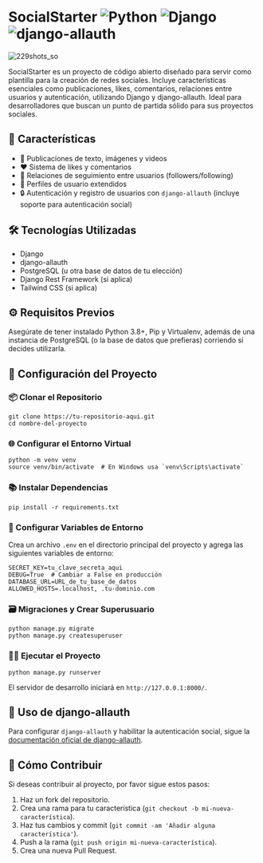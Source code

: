 
# SocialStarter ![Python](https://img.shields.io/badge/Python-3.8%2B-blue) ![Django](https://img.shields.io/badge/Django-3.2-green) ![django-allauth](https://img.shields.io/badge/django--allauth-0.45-orange)


![229shots_so](https://github.com/eriktaveras/SocialStarter/assets/10116703/88b2465a-9cd8-42df-813d-2c9aad9991f7)


SocialStarter es un proyecto de código abierto diseñado para servir como plantilla
para la creación de redes sociales. Incluye características esenciales como publicaciones,
likes, comentarios, relaciones entre usuarios y autenticación, utilizando Django y django-allauth.
Ideal para desarrolladores que buscan un punto de partida sólido para sus proyectos sociales.


## 🌟 Características

- 📝 Publicaciones de texto, imágenes y videos
- ❤️ Sistema de likes y comentarios
- 👥 Relaciones de seguimiento entre usuarios (followers/following)
- 🚀 Perfiles de usuario extendidos
- 🔒 Autenticación y registro de usuarios con `django-allauth` (incluye soporte para autenticación social)

## 🛠 Tecnologías Utilizadas

- Django
- django-allauth
- PostgreSQL (u otra base de datos de tu elección)
- Django Rest Framework (si aplica)
- Tailwind CSS (si aplica)

## ⚙️ Requisitos Previos

Asegúrate de tener instalado Python 3.8+, Pip y Virtualenv, además de una instancia de PostgreSQL (o la base de datos que prefieras) corriendo si decides utilizarla.

## 🚀 Configuración del Proyecto

### 📦 Clonar el Repositorio

```
git clone https://tu-repositorio-aqui.git
cd nombre-del-proyecto
```

### 🌐 Configurar el Entorno Virtual

```
python -m venv venv
source venv/bin/activate  # En Windows usa `venv\Scripts\activate`
```

### 📚 Instalar Dependencias

```
pip install -r requirements.txt
```

### 🔑 Configurar Variables de Entorno

Crea un archivo `.env` en el directorio principal del proyecto y agrega las siguientes variables de entorno:

```
SECRET_KEY=tu_clave_secreta_aqui
DEBUG=True  # Cambiar a False en producción
DATABASE_URL=URL_de_tu_base_de_datos
ALLOWED_HOSTS=.localhost, .tu-dominio.com
```

### 🗃 Migraciones y Crear Superusuario

```
python manage.py migrate
python manage.py createsuperuser
```

### 🏃‍♂️ Ejecutar el Proyecto

```
python manage.py runserver
```

El servidor de desarrollo iniciará en `http://127.0.0.1:8000/`.

## 🔐 Uso de django-allauth

Para configurar `django-allauth` y habilitar la autenticación social, sigue la [documentación oficial de django-allauth](https://django-allauth.readthedocs.io/).

## 🤝 Cómo Contribuir

Si deseas contribuir al proyecto, por favor sigue estos pasos:

1. Haz un fork del repositorio.
2. Crea una rama para tu característica (`git checkout -b mi-nueva-característica`).
3. Haz tus cambios y commit (`git commit -am 'Añadir alguna característica'`).
4. Push a la rama (`git push origin mi-nueva-característica`).
5. Crea una nueva Pull Request.

